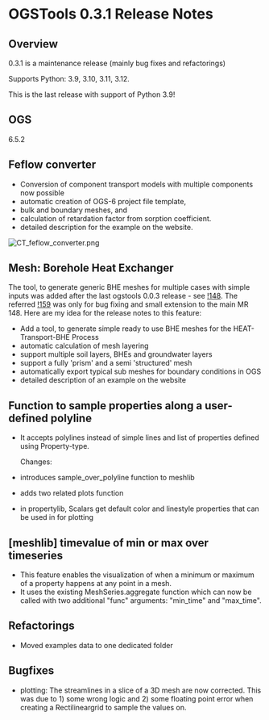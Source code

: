 # OGSTools 0.3.1 Release Notes

## Overview

0.3.1 is a maintenance release (mainly bug fixes and refactorings)

Supports Python: 3.9, 3.10, 3.11, 3.12.

This is the last release with support of Python 3.9!

## OGS

6.5.2

## Feflow converter

- Conversion of component transport models with multiple components now possible
- automatic creation of OGS-6 project file template,
- bulk and boundary meshes, and
- calculation of retardation factor from sorption coefficient.
- detailed description for the example on the website.

![CT_feflow_converter.png](https://gitlab.opengeosys.org/ogs/tools/ogstools/uploads/af72b8640eb10fbefa6e8c4ccb467b34/CT_feflow_converter.png)

## Mesh: Borehole Heat Exchanger

The tool, to generate generic BHE meshes for multiple cases with simple inputs was added after the last ogstools 0.0.3 release - see [!148](https://gitlab.opengeosys.org/ogs/tools/ogstools/-/merge_requests/148). The referred [!159](https://gitlab.opengeosys.org/ogs/tools/ogstools/-/merge_requests/159) was only for bug fixing and small extension to the main MR 148. Here are my idea for the release notes to this feature:

- Add a tool, to generate simple ready to use BHE meshes for the HEAT-Transport-BHE Process
- automatic calculation of mesh layering
- support multiple soil layers, BHEs and groundwater layers
- support a fully 'prism' and a semi 'structured' mesh
- automatically export typical sub meshes for boundary conditions in OGS
- detailed description of an example on the website

## Function to sample properties along a user-defined polyline

- It accepts polylines instead of simple lines and list of properties defined using Property-type.

  Changes:

- introduces sample_over_polyline function to meshlib

- adds two related plots function

- in propertylib, Scalars get default color and linestyle properties that can be used in for plotting

## \[meshlib\] timevalue of min or max over timeseries

- This feature enables the visualization of when a minimum or maximum of a property happens at any point in a mesh.
- It uses the existing MeshSeries.aggregate function which can now be called with two additional "func" arguments: "min_time" and "max_time".

## Refactorings

- Moved examples data to one dedicated folder

## Bugfixes

- plotting: The streamlines in a slice of a 3D mesh are now corrected. This was due to 1) some wrong logic and 2) some floating point error when creating a Rectilineargrid to sample the values on.
